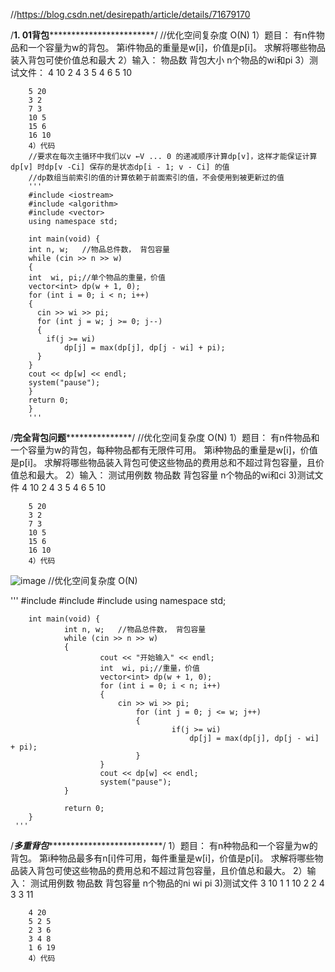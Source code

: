 //https://blog.csdn.net/desirepath/article/details/71679170

/**************************************1. 01背包**************************************************************/
//优化空间复杂度  O(N)
        1）题目：
        有n件物品和一个容量为w的背包。
        第i件物品的重量是w[i]，价值是p[i]。
        求解将哪些物品装入背包可使价值总和最大
        2）输入：
        物品数 背包大小 
        n个物品的wi和pi
        3）测试文件：
        4 10
        2 4
        3 5
        4 6
        5 10

        5 20
        3 2
        7 3
        10 5
        15 6
        16 10
        4）代码
        //要求在每次主循环中我们以v ←V ... 0 的递减顺序计算dp[v]，这样才能保证计算dp[v] 时dp[v -Ci] 保存的是状态dp[i - 1; v - Ci] 的值
        //dp数组当前索引的值的计算依赖于前面索引的值，不会使用到被更新过的值
        '''
        #include <iostream>
        #include <algorithm>
        #include <vector>
        using namespace std;
        
        int main(void) {
        int n, w;   //物品总件数， 背包容量
        while (cin >> n >> w)
        {
        int  wi, pi;//单个物品的重量，价值
        vector<int> dp(w + 1, 0);
        for (int i = 0; i < n; i++)
        {
          cin >> wi >> pi;
          for (int j = w; j >= 0; j--)
          {
            if(j >= wi)
                dp[j] = max(dp[j], dp[j - wi] + pi);
          }	
        }
        cout << dp[w] << endl;
        system("pause");
        }
        return 0;
        }
        '''
/******************************完全背包问题*********************************************/
//优化空间复杂度  O(N)
        1）题目：
        有n件物品和一个容量为w的背包，每种物品都有无限件可用。
        第i种物品的重量是w[i]，价值是p[i]。
        求解将哪些物品装入背包可使这些物品的费用总和不超过背包容量，且价值总和最大。
        2）输入：
        测试用例数 
        物品数 背包容量
        n个物品的wi和ci
        3)测试文件
        4 10
        2 4
        3 5
        4 6
        5 10

        5 20
        3 2
        7 3
        10 5
        15 6
        16 10
        4）代码
![image](https://upload-images.jianshu.io/upload_images/1727685-490e176d0890cc94.png?imageMogr2/auto-orient/strip%7CimageView2/2/w/401)
        //优化空间复杂度  O(N)
        
   '''  #include <iostream>
        #include <algorithm>
        #include <vector>
        using namespace std;
        
        int main(void) {
                int n, w;   //物品总件数， 背包容量
                while (cin >> n >> w)
                {
                        cout << "开始输入" << endl;
                        int  wi, pi;//重量，价值
                        vector<int> dp(w + 1, 0);
                        for (int i = 0; i < n; i++)
                        {
                            cin >> wi >> pi;
                                for (int j = 0; j <= w; j++)
                                {
                                        if(j >= wi)
                                            dp[j] = max(dp[j], dp[j - wi] + pi);
                                }	
                        }
                        cout << dp[w] << endl;
                        system("pause");
                }

                return 0;
        }
     '''
/***************************多重背包*****************************************************/
        1）题目：
        有n种物品和一个容量为w的背包。
        第i种物品最多有n[i]件可用，每件重量是w[i]，价值是p[i]。
        求解将哪些物品装入背包可使这些物品的费用总和不超过背包容量，且价值总和最大。
        2）输入：
        测试用例数 
        物品数 背包容量
        n个物品的ni wi pi
        3)测试文件
        3 10
        1 1 10
        2 2 4
        3 3 11

        4 20
        5 2 5
        2 3 6
        3 4 8
        1 6 19
        4）代码
        
